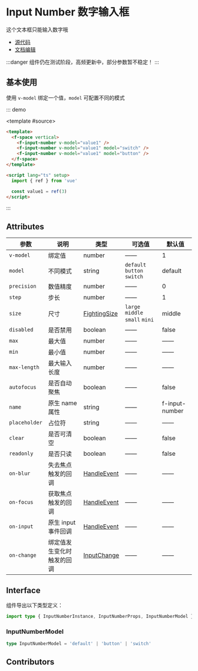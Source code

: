 # Input Number 数字输入框

这个文本框只能输入数字哦

- [源代码](https://github.com/FightingDesign/fighting-design/tree/master/packages/fighting-design/input-number)
- [文档编辑](https://github.com/FightingDesign/fighting-design/blob/master/docs/docs/components/input-number.md)

:::danger
组件仍在测试阶段，高频更新中，部分参数暂不稳定！
:::

## 基本使用

使用 `v-model` 绑定一个值，`model` 可配置不同的模式

::: demo

<template #source>
<f-space vertical>
<f-input-number v-model="value1" />
<f-input-number v-model="value1" model="switch" />
<f-input-number v-model="value1" model="button" />
</f-space>
</template>

```html
<template>
  <f-space vertical>
    <f-input-number v-model="value1" />
    <f-input-number v-model="value1" model="switch" />
    <f-input-number v-model="value1" model="button" />
  </f-space>
</template>

<script lang="ts" setup>
  import { ref } from 'vue'

  const value1 = ref(3)
</script>
```

:::

## Attributes

| 参数          | 说明                       | 类型                                                               | 可选值                          | 默认值         |
| ------------- | -------------------------- | ------------------------------------------------------------------ | ------------------------------- | -------------- |
| `v-model`     | 绑定值                     | number                                                             | ——                              | 1              |
| `model`       | 不同模式                   | string                                                             | `default` `button` `switch`     | default        |
| `precision`   | 数值精度                   | number                                                             | ——                              | 0              |
| `step`        | 步长                       | number                                                             | ——                              | 1              |
| `size`        | 尺寸                       | <a href="/components/interface.html#fightingsize">FightingSize</a> | `large` `middle` `small` `mini` | middle         |
| `disabled`    | 是否禁用                   | boolean                                                            | ——                              | false          |
| `max`         | 最大值                     | number                                                             | ——                              | ——             |
| `min`         | 最小值                     | number                                                             | ——                              | ——             |
| `max-length`  | 最大输入长度               | number                                                             | ——                              | ——             |
| `autofocus`   | 是否自动聚焦               | boolean                                                            | ——                              | false          |
| `name`        | 原生 name 属性             | string                                                             | ——                              | f-input-number |
| `placeholder` | 占位符                     | string                                                             | ——                              | ——             |
| `clear`       | 是否可清空                 | boolean                                                            | ——                              | false          |
| `readonly`    | 是否只读                   | boolean                                                            | ——                              | false          |
| `on-blur`     | 失去焦点触发的回调         | <a href="/components/interface.html#handleevent">HandleEvent</a>   | ——                              | ——             |
| `on-focus`    | 获取焦点触发的回调         | <a href="/components/interface.html#handleevent">HandleEvent</a>   | ——                              | ——             |
| `on-input`    | 原生 input 事件回调        | <a href="/components/interface.html#handleevent">HandleEvent</a>   | ——                              | ——             |
| `on-change`   | 绑定值发生变化时触发的回调 | <a href="/components/interface.html#inputchange">InputChange</a>   | ——                              | ——             |

## Interface

组件导出以下类型定义：

```ts
import type { InputNumberInstance, InputNumberProps, InputNumberModel } from 'fighting-design'
```

### InputNumberModel

```ts
type InputNumberModel = 'default' | 'button' | 'switch'
```

## Contributors

<a href="https://github.com/Tyh2001" target="_blank">
  <f-avatar round src="https://avatars.githubusercontent.com/u/73180970?v=4" />
</a>

<a href="https://github.com/unnm" target="_blank">
  <f-avatar round src="https://avatars.githubusercontent.com/u/49176117?v=4" />
</a>

<a href="https://github.com/xluoyu" target="_blank">
  <f-avatar round src="https://avatars.githubusercontent.com/u/36356701?v=4" />
</a>

<script setup lang="ts">
  import { ref } from 'vue'

  const value1 = ref(3)
</script>
